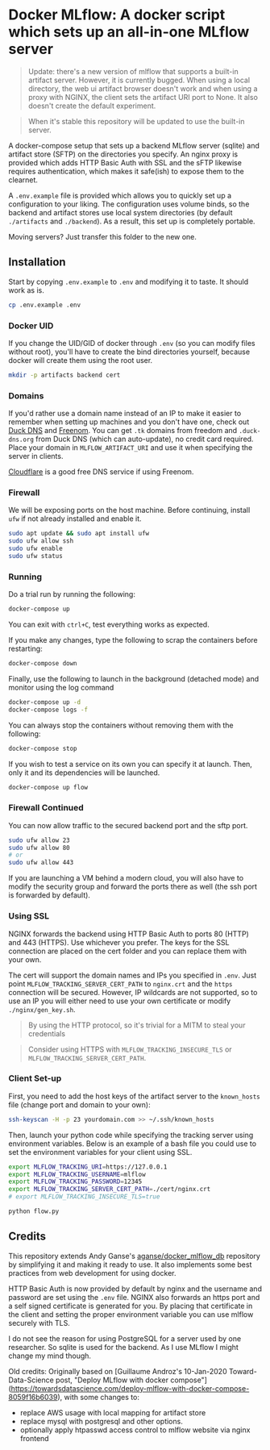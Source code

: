 # Docker MLflow: A docker script which sets up an all-in-one MLflow server

> Update: there's a new version of mlflow that supports a built-in artifact server.
> However, it is currently bugged. When using a local directory, the web ui artifact
> browser doesn't work and when using a proxy with NGINX, the client sets the 
> artifact URI port to None.
> It also doesn't create the default experiment.

> When it's stable this repository will be updated to use the built-in server.

A docker-compose setup that sets up a backend MLflow server (sqlite) and artifact 
store (SFTP) on the directories you specify.
An nginx proxy is provided which adds HTTP Basic Auth with SSL and the sFTP 
likewise requires authentication, which makes it safe(ish) to expose them to the clearnet. 

A `.env.example` file is provided which allows you to quickly set up a configuration
to your liking.
The configuration uses volume binds, so the backend and artifact stores use
local system directories (by default `./artifacts` and `./backend`).
As a result, this set up is completely portable.

Moving servers? Just transfer this folder to the new one.

## Installation
Start by copying `.env.example` to `.env` and modifying it to taste.
It should work as is.
```bash
cp .env.example .env
```

### Docker UID
If you change the UID/GID of docker through `.env` (so you can modify files 
without root), you'll have to create the bind directories yourself, because 
docker will create them using the root user.
```bash
mkdir -p artifacts backend cert
```

### Domains
If you'd rather use a domain name instead of an IP to make it easier to remember
when setting up machines and you don't have one, check out [Duck DNS](https://duckdns.org)
and [Freenom](https://www.freenom.com/). You can get `.tk` domains from freedom and
`.duck-dns.org` from Duck DNS (which can auto-update), no credit card required.
Place your domain in `MLFLOW_ARTIFACT_URI` and use it when specifying the server in clients.

[Cloudflare](http://cloudflare.com/) is a good free DNS service if using Freenom.

### Firewall
We will be exposing ports on the host machine.
Before continuing, install `ufw` if not already installed and enable it.
``` bash
sudo apt update && sudo apt install ufw
sudo ufw allow ssh
sudo ufw enable
sudo ufw status
```

### Running
Do a trial run by running the following:
```bash
docker-compose up
```
You can exit with `ctrl+C`, test everything works as expected.

If you make any changes, type the following to scrap the containers before restarting:
```bash
docker-compose down
```

Finally, use the following to launch in the background (detached mode) and monitor
using the log command
```bash
docker-compose up -d
docker-compose logs -f
```

You can always stop the containers without removing them with the following:
```bash
docker-compose stop
```

If you wish to test a service on its own you can specify it at launch.
Then, only it and its dependencies will be launched.
```bash
docker-compose up flow
```

### Firewall Continued
You can now allow traffic to the secured backend port and the sftp port.

```bash
sudo ufw allow 23
sudo ufw allow 80
# or
sudo ufw allow 443
```
If you are launching a VM behind a modern cloud, you will also have to modify
the security group and forward the ports there as well
(the ssh port is forwarded by default).

### Using SSL
NGINX forwards the backend using HTTP Basic Auth to ports 80 (HTTP) and
443 (HTTPS).
Use whichever you prefer.
The keys for the SSL connection are placed on the cert folder and you can replace
them with your own.

The cert will support the domain names and IPs you specified in `.env`.
Just point `MLFLOW_TRACKING_SERVER_CERT_PATH` to `nginx.crt` and the `https` connection
will be secured.
However, IP wildcards are not supported, so to use an IP you will either need to 
use your own certificate or modify `./nginx/gen_key.sh`.

> By using the HTTP protocol, so it's trivial for a MITM to steal your credentials

> Consider using HTTPS with `MLFLOW_TRACKING_INSECURE_TLS` or `MLFLOW_TRACKING_SERVER_CERT_PATH`.

### Client Set-up
First, you need to add the host keys of the artifact server to the `known_hosts`
file (change port and domain to your own):
```bash
ssh-keyscan -H -p 23 yourdomain.com >> ~/.ssh/known_hosts
```

Then, launch your python code while specifying the tracking server using environment
variables.
Below is an example of a bash file you could use to set the environment variables
for your client using SSL.
```bash
export MLFLOW_TRACKING_URI=https://127.0.0.1
export MLFLOW_TRACKING_USERNAME=mlflow
export MLFLOW_TRACKING_PASSWORD=12345
export MLFLOW_TRACKING_SERVER_CERT_PATH=./cert/nginx.crt
# export MLFLOW_TRACKING_INSECURE_TLS=true

python flow.py
```

## Credits
This repository extends Andy Ganse's 
[aganse/docker_mlflow_db](https://github.com/aganse/docker_mlflow_db)
repository by simplifying it and making it ready to use.
It also implements some best practices from web development for using docker.

HTTP Basic Auth is now provided by default by nginx and the username and password
are set using the `.env` file.
NGINX also forwards an https port and a self signed certificate is generated for you.
By placing that certificate in the client and setting the proper environment variable
you can use mlflow securely with TLS.

I do not see the reason for using PostgreSQL for a server used by one researcher.
So sqlite is used for the backend.
As I use MLflow I might change my mind though.

Old credits:
Originally based on [Guillaume Androz's 10-Jan-2020 Toward-Data-Science post,
"Deploy MLflow with docker compose"]
(https://towardsdatascience.com/deploy-mlflow-with-docker-compose-8059f16b6039),
with some changes to:
* replace AWS usage with local mapping for artifact store
* replace mysql with postgresql and other options.
* optionally apply htpasswd access control to mlflow website via nginx frontend